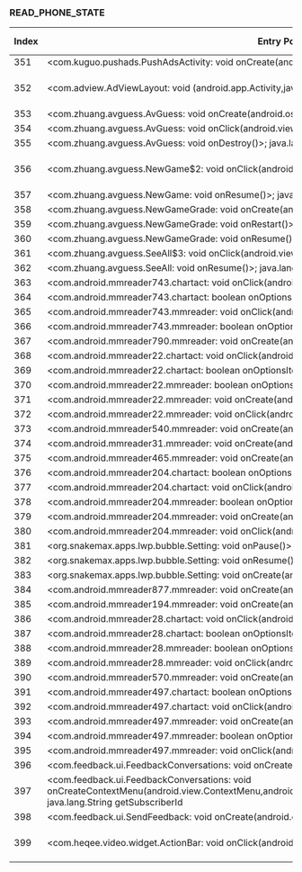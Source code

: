 ### READ_PHONE_STATE
| Index | Entry Point & APIs | Screen shot | Resource id | Label |
| ------------- | ------------- | ------------- |-------------|-------------|
| 351 | <com.kuguo.pushads.PushAdsActivity: void onCreate(android.os.Bundle)>; java.lang.String getSubscriberId | ![](D:\COSMOS\output\py\Drebin\VirusShare_Android_20130506\VirusShare_fea5ccd301de37385ca07b106b6627e7\com.kuguo.pushads.PushAdsActivity.png) |  | |
| 352 | <com.adview.AdViewLayout: void <init>(android.app.Activity,java.lang.String)>; java.lang.String getDeviceId | ![](D:\COSMOS\output\py\Drebin\VirusShare_Android_20130506\VirusShare_fb84c14b69c9873acf2441f62319d0c9\com.androidemu.harvekuaida1.EmulatorActivity.png) | {'2131296307': <sensitive_component.SensitiveComponent.SensitiveView object at 0x000001C6ADCF8AC8>} | |
| 353 | <com.zhuang.avguess.AvGuess: void onCreate(android.os.Bundle)>; java.lang.String getSubscriberId | ![](D:\COSMOS\output\py\Drebin\VirusShare_Android_20130506\VirusShare_0d4e57b7c16960ee44e27127ca2a2009\com.zhuang.avguess.AvGuess.png) |  | |
| 354 | <com.zhuang.avguess.AvGuess: void onClick(android.view.View)>; java.lang.String getSubscriberId | ![](D:\COSMOS\output\py\Drebin\VirusShare_Android_20130506\VirusShare_0d4e57b7c16960ee44e27127ca2a2009\com.zhuang.avguess.AvGuess.png) |  | |
| 355 | <com.zhuang.avguess.AvGuess: void onDestroy()>; java.lang.String getSubscriberId | ![](D:\COSMOS\output\py\Drebin\VirusShare_Android_20130506\VirusShare_0d4e57b7c16960ee44e27127ca2a2009\com.zhuang.avguess.AvGuess.png) |  | |
| 356 | <com.zhuang.avguess.NewGame$2: void onClick(android.view.View)>; java.lang.String getSubscriberId | ![](D:\COSMOS\output\py\Drebin\VirusShare_Android_20130506\VirusShare_0d4e57b7c16960ee44e27127ca2a2009\com.zhuang.avguess.NewGame.png) | {'2131165228': <sensitive_component.SensitiveComponent.SensitiveView object at 0x000001C6AD62AC88>} | |
| 357 | <com.zhuang.avguess.NewGame: void onResume()>; java.lang.String getSubscriberId | ![](D:\COSMOS\output\py\Drebin\VirusShare_Android_20130506\VirusShare_0d4e57b7c16960ee44e27127ca2a2009\com.zhuang.avguess.NewGame.png) |  | |
| 358 | <com.zhuang.avguess.NewGameGrade: void onCreate(android.os.Bundle)>; java.lang.String getSubscriberId | ![](D:\COSMOS\output\py\Drebin\VirusShare_Android_20130506\VirusShare_0d4e57b7c16960ee44e27127ca2a2009\com.zhuang.avguess.NewGameGrade.png) |  | |
| 359 | <com.zhuang.avguess.NewGameGrade: void onRestart()>; java.lang.String getSubscriberId | ![](D:\COSMOS\output\py\Drebin\VirusShare_Android_20130506\VirusShare_0d4e57b7c16960ee44e27127ca2a2009\com.zhuang.avguess.NewGameGrade.png) |  | |
| 360 | <com.zhuang.avguess.NewGameGrade: void onResume()>; java.lang.String getSubscriberId | ![](D:\COSMOS\output\py\Drebin\VirusShare_Android_20130506\VirusShare_0d4e57b7c16960ee44e27127ca2a2009\com.zhuang.avguess.NewGameGrade.png) |  | |
| 361 | <com.zhuang.avguess.SeeAll$3: void onClick(android.view.View)>; java.lang.String getSubscriberId | ![](D:\COSMOS\output\py\Drebin\VirusShare_Android_20130506\VirusShare_0d4e57b7c16960ee44e27127ca2a2009\com.zhuang.avguess.SeeAll.png) |  | |
| 362 | <com.zhuang.avguess.SeeAll: void onResume()>; java.lang.String getSubscriberId | ![](D:\COSMOS\output\py\Drebin\VirusShare_Android_20130506\VirusShare_0d4e57b7c16960ee44e27127ca2a2009\com.zhuang.avguess.SeeAll.png) |  | |
| 363 | <com.android.mmreader743.chartact: void onClick(android.view.View)>; void listen | ![](D:\COSMOS\output\py\Drebin\VirusShare_Android_20130506\VirusShare_0d5696446e30c151c3689cfc9c9510fe\com.android.mmreader743.chartact.png) |  | |
| 364 | <com.android.mmreader743.chartact: boolean onOptionsItemSelected(android.view.MenuItem)>; void listen | ![](D:\COSMOS\output\py\Drebin\VirusShare_Android_20130506\VirusShare_0d5696446e30c151c3689cfc9c9510fe\com.android.mmreader743.chartact.png) |  | |
| 365 | <com.android.mmreader743.mmreader: void onClick(android.view.View)>; void listen | ![](D:\COSMOS\output\py\Drebin\VirusShare_Android_20130506\VirusShare_0d5696446e30c151c3689cfc9c9510fe\com.android.mmreader743.mmreader.png) |  | |
| 366 | <com.android.mmreader743.mmreader: boolean onOptionsItemSelected(android.view.MenuItem)>; void listen | ![](D:\COSMOS\output\py\Drebin\VirusShare_Android_20130506\VirusShare_0d5696446e30c151c3689cfc9c9510fe\com.android.mmreader743.mmreader.png) |  | |
| 367 | <com.android.mmreader790.mmreader: void onCreate(android.os.Bundle)>; java.lang.String getSubscriberId | ![](D:\COSMOS\output\py\Drebin\VirusShare_Android_20130506\VirusShare_d8f6bd9712c44e65d550880c466df63e\com.android.mmreader790.mmreader.png) |  | |
| 368 | <com.android.mmreader22.chartact: void onClick(android.view.View)>; void listen | ![](D:\COSMOS\output\py\Drebin\VirusShare_Android_20130506\VirusShare_0d60665f894bb84df9baeb91eecfb8d1\com.android.mmreader22.chartact.png) |  | |
| 369 | <com.android.mmreader22.chartact: boolean onOptionsItemSelected(android.view.MenuItem)>; void listen | ![](D:\COSMOS\output\py\Drebin\VirusShare_Android_20130506\VirusShare_0d60665f894bb84df9baeb91eecfb8d1\com.android.mmreader22.chartact.png) |  | |
| 370 | <com.android.mmreader22.mmreader: boolean onOptionsItemSelected(android.view.MenuItem)>; void listen | ![](D:\COSMOS\output\py\Drebin\VirusShare_Android_20130506\VirusShare_0d60665f894bb84df9baeb91eecfb8d1\com.android.mmreader22.mmreader.png) |  | |
| 371 | <com.android.mmreader22.mmreader: void onCreate(android.os.Bundle)>; java.lang.String getSubscriberId | ![](D:\COSMOS\output\py\Drebin\VirusShare_Android_20130506\VirusShare_0d60665f894bb84df9baeb91eecfb8d1\com.android.mmreader22.mmreader.png) |  | |
| 372 | <com.android.mmreader22.mmreader: void onClick(android.view.View)>; void listen | ![](D:\COSMOS\output\py\Drebin\VirusShare_Android_20130506\VirusShare_0d60665f894bb84df9baeb91eecfb8d1\com.android.mmreader22.mmreader.png) |  | |
| 373 | <com.android.mmreader540.mmreader: void onCreate(android.os.Bundle)>; java.lang.String getSubscriberId | ![](D:\COSMOS\output\py\Drebin\VirusShare_Android_20130506\VirusShare_0d648e475815eed79bd18152f6e1b7ea\com.android.mmreader540.mmreader.png) |  | |
| 374 | <com.android.mmreader31.mmreader: void onCreate(android.os.Bundle)>; java.lang.String getSubscriberId | ![](D:\COSMOS\output\py\Drebin\VirusShare_Android_20130506\VirusShare_9ae9511fd12fc1b2432e5ff5afefe380\com.android.mmreader31.mmreader.png) |  | |
| 375 | <com.android.mmreader465.mmreader: void onCreate(android.os.Bundle)>; java.lang.String getSubscriberId | ![](D:\COSMOS\output\py\Drebin\VirusShare_Android_20130506\VirusShare_7d304e763111da4063d61434110d9fa1\com.android.mmreader465.mmreader.png) |  | |
| 376 | <com.android.mmreader204.chartact: boolean onOptionsItemSelected(android.view.MenuItem)>; void listen | ![](D:\COSMOS\output\py\Drebin\VirusShare_Android_20130506\VirusShare_0db4edb17cbbcc6b245f3bc4a1d78362\com.android.mmreader204.chartact.png) |  | |
| 377 | <com.android.mmreader204.chartact: void onClick(android.view.View)>; void listen | ![](D:\COSMOS\output\py\Drebin\VirusShare_Android_20130506\VirusShare_0db4edb17cbbcc6b245f3bc4a1d78362\com.android.mmreader204.chartact.png) |  | |
| 378 | <com.android.mmreader204.mmreader: boolean onOptionsItemSelected(android.view.MenuItem)>; void listen | ![](D:\COSMOS\output\py\Drebin\VirusShare_Android_20130506\VirusShare_0db4edb17cbbcc6b245f3bc4a1d78362\com.android.mmreader204.mmreader.png) |  | |
| 379 | <com.android.mmreader204.mmreader: void onCreate(android.os.Bundle)>; java.lang.String getSubscriberId | ![](D:\COSMOS\output\py\Drebin\VirusShare_Android_20130506\VirusShare_0db4edb17cbbcc6b245f3bc4a1d78362\com.android.mmreader204.mmreader.png) |  | |
| 380 | <com.android.mmreader204.mmreader: void onClick(android.view.View)>; void listen | ![](D:\COSMOS\output\py\Drebin\VirusShare_Android_20130506\VirusShare_0db4edb17cbbcc6b245f3bc4a1d78362\com.android.mmreader204.mmreader.png) |  | |
| 381 | <org.snakemax.apps.lwp.bubble.Setting: void onPause()>; java.lang.String getDeviceId | ![](D:\COSMOS\output\py\Drebin\VirusShare_Android_20130506\VirusShare_0e257d837f285c00396d4479afc0db85\org.snakemax.apps.lwp.bubble.Setting.png) |  | |
| 382 | <org.snakemax.apps.lwp.bubble.Setting: void onResume()>; java.lang.String getDeviceId | ![](D:\COSMOS\output\py\Drebin\VirusShare_Android_20130506\VirusShare_0e257d837f285c00396d4479afc0db85\org.snakemax.apps.lwp.bubble.Setting.png) |  | |
| 383 | <org.snakemax.apps.lwp.bubble.Setting: void onCreate(android.os.Bundle)>; java.lang.String getDeviceId | ![](D:\COSMOS\output\py\Drebin\VirusShare_Android_20130506\VirusShare_0e257d837f285c00396d4479afc0db85\org.snakemax.apps.lwp.bubble.Setting.png) |  | |
| 384 | <com.android.mmreader877.mmreader: void onCreate(android.os.Bundle)>; java.lang.String getSubscriberId | ![](D:\COSMOS\output\py\Drebin\VirusShare_Android_20130506\VirusShare_0e49cf92030c560a75bf8d049334fa1e\com.android.mmreader877.mmreader.png) |  | |
| 385 | <com.android.mmreader194.mmreader: void onCreate(android.os.Bundle)>; java.lang.String getSubscriberId | ![](D:\COSMOS\output\py\Drebin\VirusShare_Android_20130506\VirusShare_0e661dc5b9355ce333ee6741d8389261\com.android.mmreader194.mmreader.png) |  | |
| 386 | <com.android.mmreader28.chartact: void onClick(android.view.View)>; void listen | ![](D:\COSMOS\output\py\Drebin\VirusShare_Android_20130506\VirusShare_0e6ad6b931fea832fac435371e189ead\com.android.mmreader28.chartact.png) |  | |
| 387 | <com.android.mmreader28.chartact: boolean onOptionsItemSelected(android.view.MenuItem)>; void listen | ![](D:\COSMOS\output\py\Drebin\VirusShare_Android_20130506\VirusShare_0e6ad6b931fea832fac435371e189ead\com.android.mmreader28.chartact.png) |  | |
| 388 | <com.android.mmreader28.mmreader: boolean onOptionsItemSelected(android.view.MenuItem)>; void listen | ![](D:\COSMOS\output\py\Drebin\VirusShare_Android_20130506\VirusShare_0e6ad6b931fea832fac435371e189ead\com.android.mmreader28.mmreader.png) |  | |
| 389 | <com.android.mmreader28.mmreader: void onClick(android.view.View)>; void listen | ![](D:\COSMOS\output\py\Drebin\VirusShare_Android_20130506\VirusShare_0e6ad6b931fea832fac435371e189ead\com.android.mmreader28.mmreader.png) |  | |
| 390 | <com.android.mmreader570.mmreader: void onCreate(android.os.Bundle)>; java.lang.String getSubscriberId | ![](D:\COSMOS\output\py\Drebin\VirusShare_Android_20130506\VirusShare_da471ef9fb449d984aad68d3b29739bb\com.android.mmreader570.mmreader.png) |  | |
| 391 | <com.android.mmreader497.chartact: boolean onOptionsItemSelected(android.view.MenuItem)>; void listen | ![](D:\COSMOS\output\py\Drebin\VirusShare_Android_20130506\VirusShare_0e86065f8ec5bff5025bc32f0a9f875d\com.android.mmreader497.chartact.png) |  | |
| 392 | <com.android.mmreader497.chartact: void onClick(android.view.View)>; void listen | ![](D:\COSMOS\output\py\Drebin\VirusShare_Android_20130506\VirusShare_0e86065f8ec5bff5025bc32f0a9f875d\com.android.mmreader497.chartact.png) |  | |
| 393 | <com.android.mmreader497.mmreader: void onCreate(android.os.Bundle)>; java.lang.String getSubscriberId | ![](D:\COSMOS\output\py\Drebin\VirusShare_Android_20130506\VirusShare_cca4b62911d4fe6094ecd5d7465250ac\com.android.mmreader497.mmreader.png) |  | |
| 394 | <com.android.mmreader497.mmreader: boolean onOptionsItemSelected(android.view.MenuItem)>; void listen | ![](D:\COSMOS\output\py\Drebin\VirusShare_Android_20130506\VirusShare_0e86065f8ec5bff5025bc32f0a9f875d\com.android.mmreader497.mmreader.png) |  | |
| 395 | <com.android.mmreader497.mmreader: void onClick(android.view.View)>; void listen | ![](D:\COSMOS\output\py\Drebin\VirusShare_Android_20130506\VirusShare_0e86065f8ec5bff5025bc32f0a9f875d\com.android.mmreader497.mmreader.png) |  | |
| 396 | <com.feedback.ui.FeedbackConversations: void onCreate(android.os.Bundle)>; java.lang.String getSubscriberId | ![](D:\COSMOS\output\py\Drebin\VirusShare_Android_20130506\VirusShare_fd5e858cbb8f114a507a3a3b2f7e66a3\com.feedback.ui.FeedbackConversations.png) |  | |
| 397 | <com.feedback.ui.FeedbackConversations: void onCreateContextMenu(android.view.ContextMenu,android.view.View,android.view.ContextMenu$ContextMenuInfo)>; java.lang.String getSubscriberId | ![](D:\COSMOS\output\py\Drebin\VirusShare_Android_20130506\VirusShare_b83c546ebac74ac06317cdd6ef995e0e\com.feedback.ui.FeedbackConversations.png) |  | |
| 398 | <com.feedback.ui.SendFeedback: void onCreate(android.os.Bundle)>; java.lang.String getSubscriberId | ![](D:\COSMOS\output\py\Drebin\VirusShare_Android_20130506\VirusShare_b83c546ebac74ac06317cdd6ef995e0e\com.feedback.ui.SendFeedback.png) |  | |
| 399 | <com.heqee.video.widget.ActionBar: void onClick(android.view.View)>; void listen | ![](D:\COSMOS\output\py\Drebin\VirusShare_Android_20130506\VirusShare_0ef14e891132e97903bef73a7c395fae\com.heqee.video.fcwr.XadActivity.png) | {'2131361802': <sensitive_component.SensitiveComponent.SensitiveView object at 0x000001C6AD43F358>} | |

